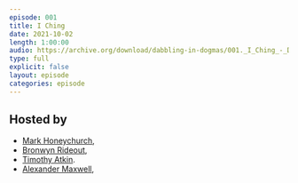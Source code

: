 ```yaml
---
episode: 001
title: I Ching
date: 2021-10-02
length: 1:00:00
audio: https://archive.org/download/dabbling-in-dogmas/001._I_Ching_-_Dabbling_in_Dogma.mp3
type: full
explicit: false
layout: episode
categories: episode
---
```




## Hosted by

- [Mark Honeychurch](mailto:mark@dabblingindogmas.com),
- [Bronwyn Rideout](mailto:bronwyn@dabblingindogmas.com),
- [Timothy Atkin](mailto:tim@dabblingindogmas.com).
- [Alexander Maxwell](mailto:alexander@dabblingindogmas.com),
